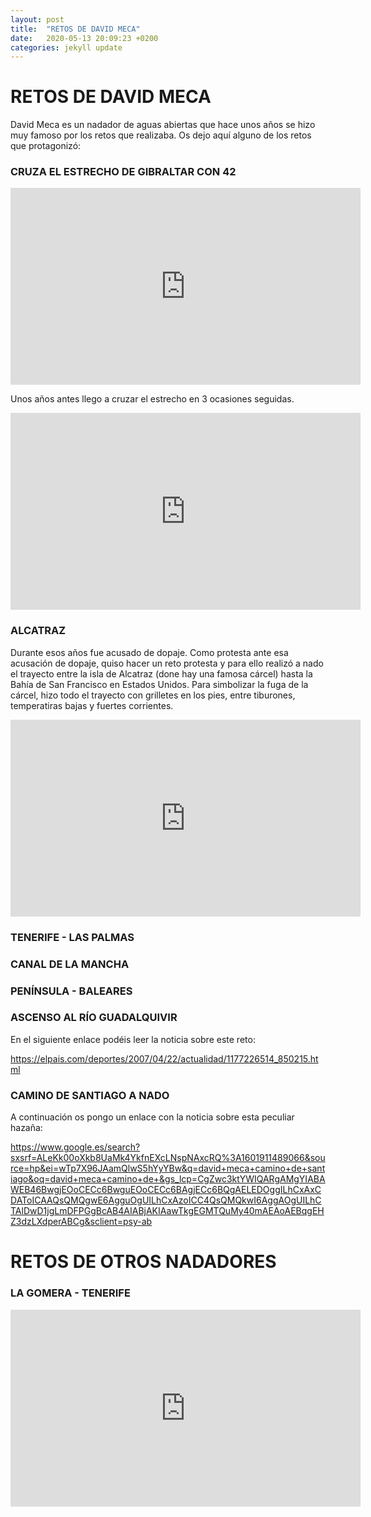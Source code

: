 ```yaml
---
layout: post
title:  "RETOS DE DAVID MECA"
date:   2020-05-13 20:09:23 +0200
categories: jekyll update
---
```


# RETOS DE DAVID MECA

David Meca es un nadador de aguas abiertas que hace unos años se hizo muy famoso por los retos que realizaba. Os dejo aquí alguno de los retos que protagonizó:

### CRUZA EL ESTRECHO DE GIBRALTAR CON 42 ###

<iframe width="560" height="315" src="https://www.youtube.com/embed/MQ10zUg6vVg" frameborder="0" allow="accelerometer; autoplay; clipboard-write; encrypted-media; gyroscope; picture-in-picture" allowfullscreen></iframe>

Unos años antes llego a cruzar el estrecho en 3 ocasiones seguidas.

<iframe width="560" height="315" src="https://www.youtube.com/embed/bcTR4hf83VI" frameborder="0" allow="accelerometer; autoplay; clipboard-write; encrypted-media; gyroscope; picture-in-picture" allowfullscreen></iframe>

### ALCATRAZ ###

Durante esos años fue acusado de dopaje. Como protesta ante esa acusación de dopaje, quiso hacer un reto protesta y para ello realizó a nado el trayecto entre la isla de Alcatraz (done hay una famosa cárcel) hasta la Bahía de San Francisco en Estados Unidos. Para simbolizar la fuga de la cárcel, hizo todo el trayecto con grilletes en los pies, entre tiburones, temperatiras bajas y fuertes corrientes.

<iframe width="560" height="315" src="https://www.youtube.com/embed/BoRMq8H2z0I" frameborder="0" allow="accelerometer; autoplay; clipboard-write; encrypted-media; gyroscope; picture-in-picture" allowfullscreen></iframe>

### TENERIFE - LAS PALMAS ###



### CANAL DE LA MANCHA ###

### PENÍNSULA - BALEARES ###

### ASCENSO AL RÍO GUADALQUIVIR ###

En el siguiente enlace podéis leer la noticia sobre este reto:

https://elpais.com/deportes/2007/04/22/actualidad/1177226514_850215.html

### CAMINO DE SANTIAGO A NADO ###

A continuación os pongo un enlace con la noticia sobre esta peculiar hazaña:

https://www.google.es/search?sxsrf=ALeKk00oXkb8UaMk4YkfnEXcLNspNAxcRQ%3A1601911489066&source=hp&ei=wTp7X96JAamQlwS5hYyYBw&q=david+meca+camino+de+santiago&oq=david+meca+camino+de+&gs_lcp=CgZwc3ktYWIQARgAMgYIABAWEB46BwgjEOoCECc6BwguEOoCECc6BAgjECc6BQgAELEDOggILhCxAxCDAToICAAQsQMQgwE6AgguOgUILhCxAzoICC4QsQMQkwI6AggAOgUILhCTAlDwD1jgLmDFPGgBcAB4AIABjAKIAawTkgEGMTQuMy40mAEAoAEBqgEHZ3dzLXdperABCg&sclient=psy-ab

# RETOS DE OTROS NADADORES #

### LA GOMERA - TENERIFE ###

<iframe width="560" height="315" src="https://www.youtube.com/embed/HaP8eHoIclk" frameborder="0" allow="accelerometer; autoplay; clipboard-write; encrypted-media; gyroscope; picture-in-picture" allowfullscreen></iframe>
